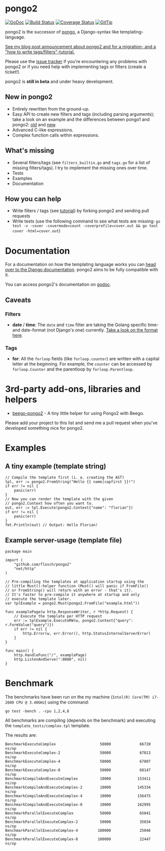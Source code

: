 # pongo2

[![GoDoc](https://godoc.org/github.com/flosch/pongo2?status.png)](https://godoc.org/github.com/flosch/pongo2)
[![Build Status](https://travis-ci.org/flosch/pongo2.svg?branch=master)](https://travis-ci.org/flosch/pongo2)
[![Coverage Status](https://coveralls.io/repos/flosch/pongo2/badge.png?branch=master)](https://coveralls.io/r/flosch/pongo2?branch=master)
[![GitTip](http://img.shields.io/badge/gittip-support%20pongo-brightgreen.svg)](https://www.gittip.com/flosch/)

pongo2 is the successor of [pongo](https://github.com/flosch/pongo), a Django-syntax like templating-language.

[See my blog post announcement about pongo2 and for a migration- and a "how to write tags/filters"-tutorial.](http://www.florian-schlachter.de/post/pongo2/)

Please use the [issue tracker](https://github.com/flosch/pongo2/issues) if you're encountering any problems with pongo2 or if you need help with implementing tags or filters (create a ticket!).

pongo2 is **still in beta** and under heavy development.

## New in pongo2

 * Entirely rewritten from the ground-up.
 * Easy API to create new filters and tags (including parsing arguments); take a look on an example and the differences between pongo1 and pongo2: [old](https://github.com/flosch/pongo/blob/master/filters.go#L65) and [new](https://github.com/flosch/pongo2/blob/master/filters_builtin.go#L72).
 * Advanced C-like expressions.
 * Complex function calls within expressions.

## What's missing

 * Several filters/tags (see `filters_builtin.go` and `tags.go` for a list of missing filters/tags). I try to implement the missing ones over time.
 * Tests
 * Examples
 * Documentation

## How you can help

 * Write filters / tags (see [tutorial](http://www.florian-schlachter.de/post/pongo2/)) by forking pongo2 and sending pull requests
 * Write tests (use the following command to see what tests are missing: `go test -v -cover -covermode=count -coverprofile=cover.out && go tool cover -html=cover.out`)

# Documentation

For a documentation on how the templating language works you can [head over to the Django documentation](https://docs.djangoproject.com/en/dev/topics/templates/). pongo2 aims to be fully compatible with it.

You can access pongo2's documentation on [godoc](https://godoc.org/github.com/flosch/pongo2).

## Caveats

### Filters

 * **date** / **time**: The `date` and `time` filter are taking the Golang specific time- and date-format (not Django's one) currently. [Take a look on the format here](http://golang.org/pkg/time/#Time.Format).

### Tags

 * **for**: All the `forloop` fields (like `forloop.counter`) are written with a capital letter at the beginning. For example, the `counter` can be accessed by `forloop.Counter` and the parentloop by `forloop.Parentloop`.

# 3rd-party add-ons, libraries and helpers

 * [beego-pongo2](https://github.com/oal/beego-pongo2) - A tiny little helper for using Pongo2 with Beego.

Please add your project to this list and send me a pull request when you've developed something nice for pongo2.

# Examples

## A tiny example (template string)

	// Compile the template first (i. e. creating the AST)
	tpl, err := pongo2.FromString("Hello {{ name|capfirst }}!")
	if err != nil {
		panic(err)
	}
	// Now you can render the template with the given 
	// pongo2.Context how often you want to.
	out, err := tpl.Execute(pongo2.Context{"name": "florian"})
	if err != nil {
		panic(err)
	}
	fmt.Println(out) // Output: Hello Florian!

## Example server-usage (template file)

	package main
	
	import (
		"github.com/flosch/pongo2"
		"net/http"
	)
	
	// Pre-compiling the templates at application startup using the
	// little Must()-helper function (Must() will panic if FromFile()
	// or FromString() will return with an error - that's it).
	// It's faster to pre-compile it anywhere at startup and only
	// execute the template later.
	var tplExample = pongo2.Must(pongo2.FromFile("example.html"))
	
	func examplePage(w http.ResponseWriter, r *http.Request) {
		// Execute the template per HTTP request
		err := tplExample.ExecuteRW(w, pongo2.Context{"query": r.FormValue("query")})
		if err != nil {
			http.Error(w, err.Error(), http.StatusInternalServerError)
		}
	}
	
	func main() {
		http.HandleFunc("/", examplePage)
		http.ListenAndServe(":8080", nil)
	}

# Benchmark

The benchmarks have been run on the my machine (`Intel(R) Core(TM) i7-2600 CPU @ 3.40GHz`) using the command:

    go test -bench . -cpu 1,2,4,8

All benchmarks are compiling (depends on the benchmark) and executing the `template_tests/complex.tpl` template.

The results are:

	BenchmarkExecuteComplex                    50000             66720 ns/op
	BenchmarkExecuteComplex-2                  50000             67013 ns/op
	BenchmarkExecuteComplex-4                  50000             67807 ns/op
	BenchmarkExecuteComplex-8                  50000             68147 ns/op
	BenchmarkCompileAndExecuteComplex          10000            153411 ns/op
	BenchmarkCompileAndExecuteComplex-2        10000            145334 ns/op
	BenchmarkCompileAndExecuteComplex-4        10000            156475 ns/op
	BenchmarkCompileAndExecuteComplex-8        10000            162995 ns/op
	BenchmarkParallelExecuteComplex            50000             65041 ns/op
	BenchmarkParallelExecuteComplex-2          50000             35034 ns/op
	BenchmarkParallelExecuteComplex-4         100000             25046 ns/op
	BenchmarkParallelExecuteComplex-8         100000             22447 ns/op

